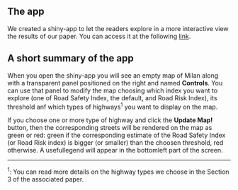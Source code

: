 ## The app

We created a shiny-app to let the readers explore in a more interactive view the results of our paper. You can access it at the following [link](https://agila.shinyapps.io/assessing_risk_car_accidents_milan_rsconnect/).

## A short summary of the app

When you open the shiny-app you will see an empty map of Milan along with a transparent panel positioned on the right and named **Controls**. You can use that panel to modify the map choosing which index you want to explore (one of Road Safety Index, the default, and Road Risk Index), its threshold anf which types of highways<sup>1</sup> you want to display on the map. 

If you choose one or more type of highway and click the **Update Map!** button, then the corresponding streets will be rendered on the map as green or red: green if the corresponding estimate of the Road Safety Index (or Road Risk index) is bigger (or smaller) than the choosen threshold, red otherwise. A usefullegend will appear in the bottomleft part of the screen.

_____

<sup>1</sup>: You can read more details on the highway types we choose in the Section 3 of the associated paper. 
